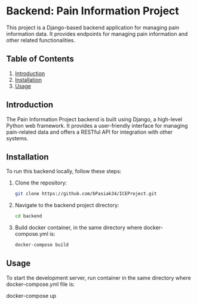 # Backend: Pain Information Project

This project is a Django-based backend application for managing pain information data. It provides endpoints for managing pain information and other related functionalities.

## Table of Contents

1. [Introduction](#introduction)
2. [Installation](#installation)
3. [Usage](#usage)

## Introduction

The Pain Information Project backend is built using Django, a high-level Python web framework. It provides a user-friendly interface for managing pain-related data and offers a RESTful API for integration with other systems.

## Installation

To run this backend locally, follow these steps:

1. Clone the repository:

   ```bash
   git clone https://github.com/bPasiak34/ICEProject.git
   ```

2. Navigate to the backend project directory:

   ```bash
   cd backend
   ```

3. Build docker container, in the same directory where docker-compose.yml is:

   ```bash
   docker-compose build
   ```

## Usage

To start the development server, run container in the same directory where docker-compose.yml file is:

docker-compose up
